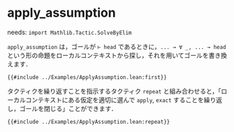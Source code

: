# apply_assumption

needs: `import Mathlib.Tactic.SolveByElim`

`apply_assumption` は，ゴールが `⊢ head` であるときに，`... → ∀ _, ... → head` という形の命題をローカルコンテキストから探し，それを用いてゴールを書き換えます．

```lean
{{#include ../Examples/ApplyAssumption.lean:first}}
```

タクティクを繰り返すことを指示するタクティク `repeat` と組み合わせると，「ローカルコンテキストにある仮定を適切に選んで `apply`, `exact` することを繰り返し，ゴールを閉じる」ことができます．

```lean
{{#include ../Examples/ApplyAssumption.lean:repeat}}
```